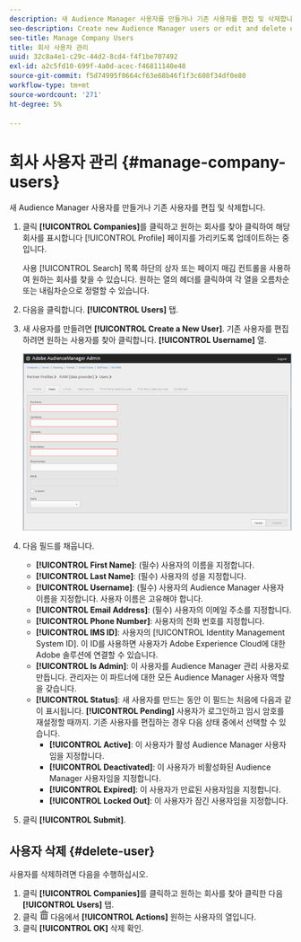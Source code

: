 ```yaml
---
description: 새 Audience Manager 사용자를 만들거나 기존 사용자를 편집 및 삭제합니다.
seo-description: Create new Audience Manager users or edit and delete existing users.
seo-title: Manage Company Users
title: 회사 사용자 관리
uuid: 32c8a4e1-c29c-44d2-8cd4-f4f1be707492
exl-id: a2c5fd10-699f-4a0d-acec-f46811140e48
source-git-commit: f5d74995f0664cf63e68b46f1f3c608f34df0e80
workflow-type: tm+mt
source-wordcount: '271'
ht-degree: 5%

---
```


# 회사 사용자 관리 {#manage-company-users}

새 Audience Manager 사용자를 만들거나 기존 사용자를 편집 및 삭제합니다.

<!-- t_manage_company_users.xml -->

1. 클릭 **[!UICONTROL Companies]**&#x200B;를 클릭하고 원하는 회사를 찾아 클릭하여 해당 회사를 표시합니다 [!UICONTROL Profile] 페이지를 가리키도록 업데이트하는 중입니다.

   사용 [!UICONTROL Search] 목록 하단의 상자 또는 페이지 매김 컨트롤을 사용하여 원하는 회사를 찾을 수 있습니다. 원하는 열의 헤더를 클릭하여 각 열을 오름차순 또는 내림차순으로 정렬할 수 있습니다.
1. 다음을 클릭합니다. **[!UICONTROL Users]** 탭.
1. 새 사용자를 만들려면 **[!UICONTROL Create a New User]**. 기존 사용자를 편집하려면 원하는 사용자를 찾아 클릭합니다. **[!UICONTROL Username]** 열.

   ![](assets/users.png)

1. 다음 필드를 채웁니다.

   * **[!UICONTROL First Name]**: (필수) 사용자의 이름을 지정합니다.
   * **[!UICONTROL Last Name]**: (필수) 사용자의 성을 지정합니다.
   * **[!UICONTROL Username]**: (필수) 사용자의 Audience Manager 사용자 이름을 지정합니다. 사용자 이름은 고유해야 합니다.
   * **[!UICONTROL Email Address]**: (필수) 사용자의 이메일 주소를 지정합니다.
   * **[!UICONTROL Phone Number]**: 사용자의 전화 번호를 지정합니다.
   * **[!UICONTROL IMS ID]**: 사용자의 [!UICONTROL Identity Management System ID]. 이 ID를 사용하면 사용자가 Adobe Experience Cloud에 대한 Adobe 솔루션에 연결할 수 있습니다.
   * **[!UICONTROL Is Admin]**: 이 사용자를 Audience Manager 관리 사용자로 만듭니다. 관리자는 이 파트너에 대한 모든 Audience Manager 사용자 역할을 갖습니다.
   * **[!UICONTROL Status]**: 새 사용자를 만드는 동안 이 필드는 처음에 다음과 같이 표시됩니다. **[!UICONTROL Pending]** 사용자가 로그인하고 임시 암호를 재설정할 때까지. 기존 사용자를 편집하는 경우 다음 상태 중에서 선택할 수 있습니다.
      * **[!UICONTROL Active]**: 이 사용자가 활성 Audience Manager 사용자임을 지정합니다.
      * **[!UICONTROL Deactivated]**: 이 사용자가 비활성화된 Audience Manager 사용자임을 지정합니다.
      * **[!UICONTROL Expired]**: 이 사용자가 만료된 사용자임을 지정합니다.
      * **[!UICONTROL Locked Out]**: 이 사용자가 잠긴 사용자임을 지정합니다.

1. 클릭 **[!UICONTROL Submit]**.

## 사용자 삭제 {#delete-user}

사용자를 삭제하려면 다음을 수행하십시오.

1. 클릭 **[!UICONTROL Companies]**&#x200B;를 클릭하고 원하는 회사를 찾아 클릭한 다음 **[!UICONTROL Users]** 탭.
1. 클릭  ![](assets/icon_delete.png) 다음에서 **[!UICONTROL Actions]** 원하는 사용자의 열입니다.
1. 클릭 **[!UICONTROL OK]** 삭제 확인.
